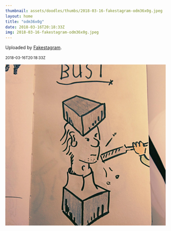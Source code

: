 ```yaml
---
thumbnail: assets/doodles/thumbs/2018-03-16-fakestagram-odm36x0g.jpeg
layout: home
title: "odm36x0g"
date: 2018-03-16T20:18:33Z
img: 2018-03-16-fakestagram-odm36x0g.jpeg
---
```


Uploaded by [Fakestagram](https://github.com/opyate/fakestagram).

<small>2018-03-16T20:18:33Z</small>

![Uploaded by Fakestagram](assets/doodles/original/2018-03-16-fakestagram-odm36x0g.jpeg)
